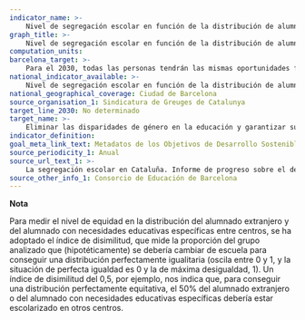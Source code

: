 ```yaml
---
indicator_name: >-
    Nivel de segregación escolar en función de la distribución de alumnos extranjeros y alumnos con Necesidades Educativas Especiales
graph_title: >-
    Nivel de segregación escolar en función de la distribución de alumnos extranjeros y alumnos con Necesidades Educativas Especiales
computation_units: 
barcelona_target: >-
    Para el 2030, todas las personas tendrán las mismas oportunidades formativas 
national_indicator_available: >-
    Nivel de segregación escolar en función de la distribución de alumnos extranjeros y alumnos con Necesidades Educativas Especiales
national_geographical_coverage: Ciudad de Barcelona 
source_organisation_1: Sindicatura de Greuges de Catalunya
target_line_2030: No determinado
target_name: >-
    Eliminar las disparidades de género en la educación y garantizar su acceso, en condiciones de igualdad, a las personas vulnerables, incluidas las personas con discapacidad, los pueblos indígenas y los niños y niñas en situaciones de vulnerabilidad, a todos los niveles de la enseñanza y la formación profesional
indicator_definition:
goal_meta_link_text: Metadatos de los Objetivos de Desarrollo Sostenible de las Naciones Unidas (pdf 894kB)
source_periodicity_1: Anual
source_url_text_1: >-
    La segregación escolar en Cataluña. Informe de progreso sobre el despliegue del Decreto 11/2021
source_other_info_1: Consorcio de Educación de Barcelona
---
```

**Nota**

Para medir el nivel de equidad en la distribución del alumnado extranjero y del alumnado con necesidades educativas específicas entre centros, se ha adoptado el índice de disimilitud, que mide la proporción del grupo analizado que (hipotéticamente) se debería cambiar de escuela para conseguir una distribución perfectamente igualitaria (oscila entre 0 y 1, y la situación de perfecta igualdad es 0 y la de máxima desigualdad, 1). Un índice de disimilitud del 0,5, por ejemplo, nos indica que, para conseguir una distribución perfectamente equitativa, el 50% del alumnado extranjero o del alumnado con necesidades educativas específicas debería estar escolarizado en otros centros.
